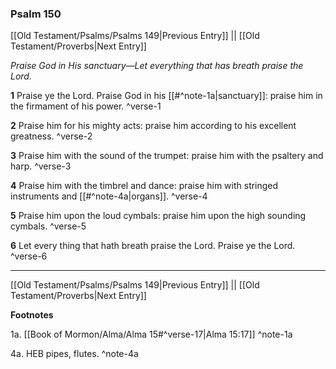 ### Psalm 150

[[Old Testament/Psalms/Psalms 149|Previous Entry]]  ||  [[Old Testament/Proverbs|Next Entry]]

*Praise God in His sanctuary—Let everything that has breath praise the Lord.*

**1**  Praise ye the Lord. Praise God in his [[#^note-1a|sanctuary]]: praise him in the firmament of his power. ^verse-1

**2**  Praise him for his mighty acts: praise him according to his excellent greatness. ^verse-2

**3**  Praise him with the sound of the trumpet: praise him with the psaltery and harp. ^verse-3

**4**  Praise him with the timbrel and dance: praise him with stringed instruments and [[#^note-4a|organs]]. ^verse-4

**5**  Praise him upon the loud cymbals: praise him upon the high sounding cymbals. ^verse-5

**6**  Let every thing that hath breath praise the Lord. Praise ye the Lord. ^verse-6


---
[[Old Testament/Psalms/Psalms 149|Previous Entry]]  ||  [[Old Testament/Proverbs|Next Entry]]


**Footnotes**


1a. [[Book of Mormon/Alma/Alma 15#^verse-17|Alma 15:17]] ^note-1a

4a. HEB pipes, flutes. ^note-4a
